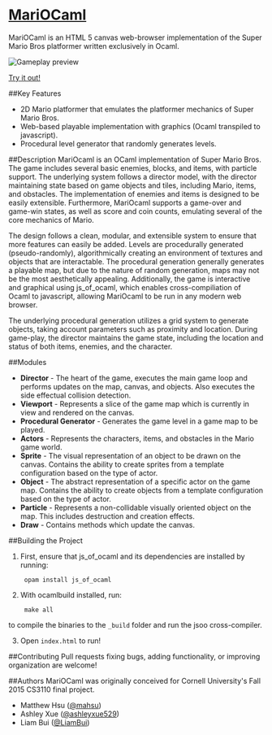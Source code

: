 [MariOCaml](https://mahsu.github.io/mariocaml/)
=============
MariOCaml is an HTML 5 canvas web-browser implementation of the Super Mario Bros platformer written exclusively in Ocaml.

![Gameplay preview](https://github.com/mahsu/MariOCaml/raw/master/screenshots/preview.gif)

[Try it out!](https://mahsu.github.io/mariocaml/)

##Key Features
* 2D Mario platformer that emulates the platformer mechanics of Super Mario Bros.
* Web-based playable implementation with graphics (Ocaml transpiled to javascript).
* Procedural level generator that randomly generates levels.

##Description
MariOcaml is an OCaml implementation of Super Mario Bros. The game includes several basic enemies, blocks, and items, with particle support. The underlying system follows a director model, with the director maintaining state based on game objects and tiles, including Mario, items, and obstacles. The implementation of enemies and items is designed to be easily extensible. Furthermore, MariOcaml supports a game-over and game-win states, as well as score and coin counts, emulating several of the core mechanics of Mario.

The design follows a clean, modular, and extensible system to ensure that more features can easily be added. Levels are procedurally generated (pseudo-randomly), algorithmically creating an environment of textures and objects that are interactable. The procedural generation generally generates a playable map, but due to the nature of random generation, maps may not be the most aesthetically appealing. Additionally, the game is interactive and graphical using js\_of\_ocaml, which enables cross-compiliation of Ocaml to javascript, allowing MariOcaml to be run in any modern web browser.

The underlying procedural generation utilizes a grid system to generate objects, taking account parameters such as proximity and location. During game-play, the director maintains the game state, including the location and status of both items, enemies, and the character.

##Modules
* **Director** - The heart of the game, executes the main game loop and performs updates on the map, canvas, and objects. Also executes the side effectual collision detection.
* **Viewport** - Represents a slice of the game map which is currently in view and rendered on the canvas.
* **Procedural Generator** - Generates the game level in a game map to be played.
* **Actors** - Represents the characters, items, and obstacles in the Mario game world.
* **Sprite** - The visual representation of an object to be drawn on the canvas. Contains the ability to create sprites from a template configuration based on the type of actor.
* **Object** - The abstract representation of a specific actor on the game map. Contains the ability to create objects from a template configuration based on the type of actor.
* **Particle** - Represents a non-collidable visually oriented object on the map. This includes destruction and creation effects.
* **Draw** - Contains methods which update the canvas.

##Building the Project
1. First, ensure that js\_of\_ocaml and its dependencies are installed by running:

        opam install js_of_ocaml
2. With ocamlbuild installed, run:

        make all
to compile the binaries to the `_build` folder and run the jsoo cross-compiler.

3. Open `index.html` to run!

##Contributing
Pull requests fixing bugs, adding functionality, or improving organization are welcome!

##Authors
MariOCaml was originally conceived for Cornell University's Fall 2015 CS3110 final project.
* Matthew Hsu ([@mahsu](https://github.com/mahsu))
* Ashley Xue ([@ashleyxue529](https://github.com/ashleyxue529))
* Liam Bui ([@LiamBui](https://github.com/liambui))
